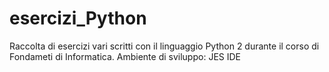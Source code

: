 # esercizi_Python
Raccolta di esercizi vari scritti con il linguaggio Python 2 durante il corso di Fondameti di Informatica.
Ambiente di sviluppo: JES IDE
